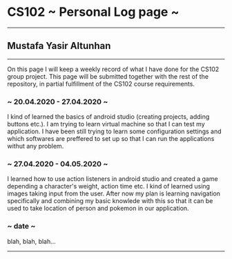 # CS102 ~ Personal Log page ~
****
## Mustafa Yasir Altunhan
****

On this page I will keep a weekly record of what I have done for the CS102 group project.
This page will be submitted together with the rest of the repository, in partial fulfillment of the CS102 course requirements.

### ~ 20.04.2020 - 27.04.2020 ~
I kind of learned the basics of android studio (creating projects, adding buttons etc.).
I am trying to learn virtual machine so that I can test my application.
I have been still trying to learn some configuration settings and which softwares are preffered to set up so that I can run the applications withut any problem.
### ~ 27.04.2020 - 04.05.2020 ~
I learned how to use action listeners in android studio and created a game depending a character's weight, action time etc.
I kind of learned using images taking input from the user.
After now my plan is learning navigation specifically and combining my basic knowlede with this so that it can be used to take location of person and pokemon in our application.

### ~ date ~
blah, blah, blah...

****